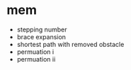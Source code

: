 # mem
- stepping number
- brace expansion
- shortest path with removed obstacle
- permuation i
- permuation ii